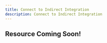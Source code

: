 ```yaml
---
title: Connect to Indirect Integration
description: Connect to Indirect Integration
---
```

## Resource Coming Soon!
